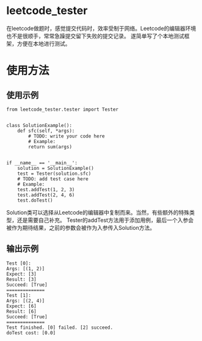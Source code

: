 # leetcode_tester
在leetcode做题时，感觉提交代码时，效率受制于网络。Leetcode的编辑器环境也不是很顺手，常常急躁提交留下失败的提交记录。
遂简单写了个本地测试框架，方便在本地进行测试。

# 使用方法

## 使用示例

```
from leetcode_tester.tester import Tester


class SolutionExample():
    def sfc(self, *args):
        # TODO: write your code here
        # Example: 
        return sum(args)


if __name__ == '__main__':
    solution = SolutionExample()
    test = Tester(solution.sfc)
    # TODO: add test case here
    # Example: 
    test.addTest(1, 2, 3)
    test.addTest(2, 4, 6)
    test.doTest()

```

Solution类可以选择从Leetcode的编辑器中复制而来。当然，有些额外的特殊类型，还是需要自己补充。
Tester的addTest方法用于添加用例，最后一个入参会被作为期待结果，之前的参数会被作为入参传入Solution方法。

## 输出示例

```
Test [0]: 
Args: [(1, 2)] 
Expect: [3] 
Result: [3] 
Succeed: [True] 
==============
Test [1]: 
Args: [(2, 4)] 
Expect: [6] 
Result: [6] 
Succeed: [True] 
==============
Test finished. [0] failed. [2] succeed.
doTest cost: [0.0]

```